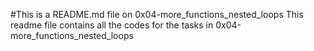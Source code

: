#This is a README.md file on 0x04-more_functions_nested_loops
This readme file contains all the codes for the tasks in 0x04-more_functions_nested_loops
